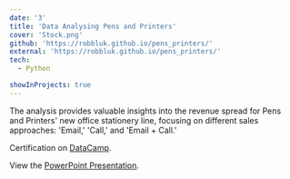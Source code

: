 ```yaml
---
date: '3'
title: 'Data Analysing Pens and Printers'
cover: 'Stock.png'
github: 'https://robbluk.github.io/pens_printers/'
external: 'https://robbluk.github.io/pens_printers/'
tech:
  - Python

showInProjects: true
---
```


The analysis provides valuable insights into the revenue spread for Pens and Printers' new office stationery line, focusing on different sales approaches: 'Email,' 'Call,' and 'Email + Call.'

Certification on [DataCamp](https://www.datacamp.com/).

View the [PowerPoint Presentation](https://1drv.ms/p/s!AlylDCNPs_O-iSb-Qp0UWceHSEaJ?e=ptwyE8).
